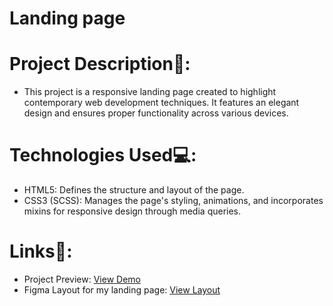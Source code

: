 # Landing page

# Project Description📝:
- This project is a responsive landing page created to highlight contemporary web development techniques. It features an elegant design and ensures proper functionality across various devices.

# Technologies Used💻:
- HTML5: Defines the structure and layout of the page.
- CSS3 (SCSS): Manages the page's styling, animations, and incorporates mixins for responsive design through media queries.

# Links🔗:
 - Project Preview: [View Demo](https://yuliiazubenko.github.io/b-o_landing-page/)
 - Figma Layout for my landing page: [View Layout](https://www.figma.com/file/DtkQmQ797hk0nI4KfMi2Uq/BOSE-New-Version?type=design&node-id=6817-212&t=ZTV6Gl8NzaWkJ4FK-0)
